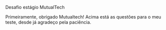Desafio estágio MutualTech

Primeiramente, obrigado  Mutualtech! Acima está as questões para o meu teste, desde já agradeço pela paciência.

